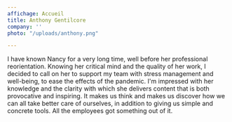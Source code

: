 ```yaml
---
affichage: Accueil
title: Anthony Gentilcore
company: ''
photo: "/uploads/anthony.png"

---
```

I have known Nancy for a very long time, well before her professional reorientation. Knowing her critical mind and the quality of her work, I decided to call on her to support my team with stress management and well-being, to ease the effects of the pandemic. I'm impressed with her knowledge and the clarity with which she delivers content that is both provocative and inspiring. It makes us think and makes us discover how we can all take better care of ourselves, in addition to giving us simple and concrete tools. All the employees got something out of it.